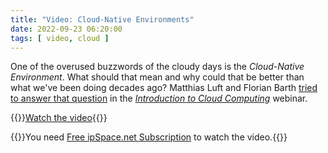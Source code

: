 ```yaml
---
title: "Video: Cloud-Native Environments"
date: 2022-09-23 06:20:00
tags: [ video, cloud ]
---
```

One of the overused buzzwords of the cloudy days is the *Cloud-Native Environment*. What should that mean and why could that be better than what we've been doing decades ago? Matthias Luft and Florian Barth [tried to answer that question](https://my.ipspace.net/bin/get/Cloud101/5%20-%20Cloud-Native%20Environments.mp4?doccode=Cloud101) in the *[Introduction to Cloud Computing](https://www.ipspace.net/Introduction_to_Cloud_Computing)* webinar. 

{{<jump>}}[Watch the video](https://my.ipspace.net/bin/get/Cloud101/5%20-%20Cloud-Native%20Environments.mp4?doccode=Cloud101){{</jump>}}

{{<note free>}}You need [Free ipSpace.net Subscription](https://www.ipspace.net/Subscription/Free) to watch the video.{{</note>}}
